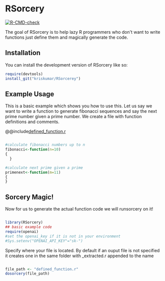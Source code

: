 
# RSorcery

<!-- badges: start -->
[![R-CMD-check](https://github.com/kriskumar/RSorcery/actions/workflows/R-CMD-check.yaml/badge.svg)](https://github.com/kriskumar/RSorcery/actions/workflows/R-CMD-check.yaml)
<!-- badges: end -->

The goal of RSorcery is to help lazy R programmers who don't want to write
functions just define them and magically generate the code.

## Installation

You can install the development version of RSorcery like so:

``` r
require(devtools)
install_git("kriskumar/RSorcerey")
```

## Example Usage

This is a basic example which shows you how to use this.
Let us say we want to write a function to generate fibonacci sequences
and say the next prime number given a prime number.
We create a file with function definitions and comments.

@@include[defined_function.r](R/defined_function.r)


``` r

#calculate fibonacci numbers up to n 
fibonacci<-function(n=10)
{ 
  }

#calculate next prime given a prime
primenext<-function(m=11)
{ 
}

```

## Sorcery Magic!

Now for us to generate the actual function code we will
runsorcery on it!

``` r

library(RSorcery)
## basic example code
require(openai)
#set the openai_key if it is not in your environment
#Sys.setenv("OPENAI_API_KEY"="sk-")

```

Specify where your file is located. By default if an ouput file
is not specified it creates one in the same folder with 
_extracted.r appended to the name

``` r

file_path <- "defined_function.r"
dosorcery(file_path)

```

